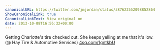 ```yaml
---
canonicalURL: https://twitter.com/jmjordan/status/387622552098852864
ShowCanonicalLink: true
CanonicalLinkText: View original on
date: 2013-10-08T16:56:32+00:00
---
```

Getting Charlotte's tire checked out. She keeps yelling at me that it's low. (@ Hay Tire &amp; Automotive Services) [4sq.com/1gntkbU](http://4sq.com/1gntkbU)